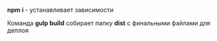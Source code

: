 **npm i** - устанавливает зависимости

Команда **gulp build** собирает папку **dist** c финальными файлами для деплоя
